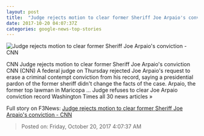 ```yaml
---
layout: post
title:  "Judge rejects motion to clear former Sheriff Joe Arpaio's conviction - CNN"
date: 2017-10-20 04:07:37Z
categories: google-news-top-stories
---
```


![Judge rejects motion to clear former Sheriff Joe Arpaio's conviction - CNN](http://cdn.cnn.com/cnnnext/dam/assets/130525035111-joe-arpaio-super-tease.jpg)

CNN Judge rejects motion to clear former Sheriff Joe Arpaio's conviction CNN (CNN) A federal judge on Thursday rejected Joe Arpaio's request to erase a criminal contempt conviction from his record, saying a presidential pardon of the former sheriff didn't change the facts of the case. Arpaio, the former top lawman in Maricopa ... Judge refuses to clear Joe Arpaio conviction record Washington Times all 30 news articles »


Full story on F3News: [Judge rejects motion to clear former Sheriff Joe Arpaio's conviction - CNN](http://www.f3nws.com/n/hCFVHH)

> Posted on: Friday, October 20, 2017 4:07:37 AM
